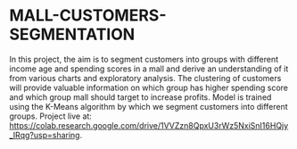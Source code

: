 # MALL-CUSTOMERS-SEGMENTATION
In this project, the aim is to segment customers into groups with different income age and spending scores in a mall and derive an understanding of it from various charts and exploratory analysis.  The clustering of customers will provide valuable information on which group has higher spending score and which group mall should target to increase profits. Model is trained using the K-Means algorithm by which we segment customers into different groups.
Project live at:  https://colab.research.google.com/drive/1VVZzn8QpxU3rWz5NxiSnI16HQjy_IRqg?usp=sharing.
